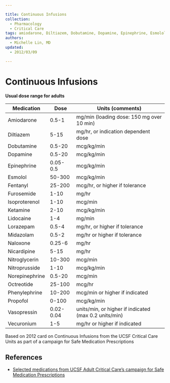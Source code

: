 ```yaml
---

title: Continuous Infusions
collection:
  - Pharmacology
  - Critical Care
tags: amiodarone, Diltiazem, Dobutamine, Dopamine, Epinephrine, Esmolol, fentanyl, furosemide, Isoproterenol, ketamine, lidocaine, Lorazepam, midazolam, naloxone, Nicardipine, Nitroglycerin, Nitroprusside, Norepinephrine, Octreotide, Phenylephrine, propofol, Vasopressin, Vecuronium
authors:
  - Michelle Lin, MD
updated:
  - 2012/03/09

---
```


# Continuous Infusions

**Usual dose range for adults**

| **Medication**  | **Dose**  | **Units (comments)**                                  |
|-----------------|-----------|-------------------------------------------------------|
| Amiodarone      | 0.5-1     | mg/min (loading dose: 150 mg over 10 min)             |
| Diltiazem       | 5-15      | mg/hr, or indication dependent dose                   |
| Dobutamine      | 0.5-20    | mcg/kg/min                                            |
| Dopamine        | 0.5-20    | mcg/kg/min                                            |
| Epinephrine     | 0.05-0.5  | mcg/kg/min                                            |
| Esmolol         | 50-300    | mcg/kg/min                                            |
| Fentanyl        | 25-200    | mcg/hr, or higher if tolerance                        |
| Furosemide      | 1-10      | mg/hr                                                 |
| Isoproterenol   | 1-10      | mcg/min                                               |
| Ketamine        | 2-10      | mcg/kg/min                                            |
| Lidocaine       | 1-4       | mg/min                                                |
| Lorazepam       | 0.5-4     | mg/hr, or higher if tolerance                         |
| Midazolam       | 0.5-2     | mg/hr or higher if tolerance                          |
| Naloxone        | 0.25-6    | mg/hr                                                 |
| Nicardipine     | 5-15      | mg/hr                                                 |
| Nitroglycerin   | 10-300    | mcg/min                                               |
| Nitroprusside   | 1-10      | mcg/kg/min                                            |
| Norepinephrine  | 0.5-20    | mcg/min                                               |
| Octreotide      | 25-100    | mcg/hr                                                |
| Phenylephrine   | 10-200    | mcg/min or higher if indicated                        |
| Propofol        | 0-100     | mcg/kg/min                                            |
| Vasopressin     | 0.02-0.04 | units/min, or higher if indicated (max 0.2 units/min) |
| Vecuronium      | 1-5       | mg/hr or higher if indicated                          |

Based on 2012 card on Continuous Infusions from the UCSF Critical Care Units as part of a campaign for Safe Medication Prescriptions

## References

-   [Selected medications from UCSF Adult Critical Care’s campaign for Safe Medication Prescriptions](http://academiclifeinem.blogspot.com/2012/03/paucis-verbis-continuous-infusions.html)
